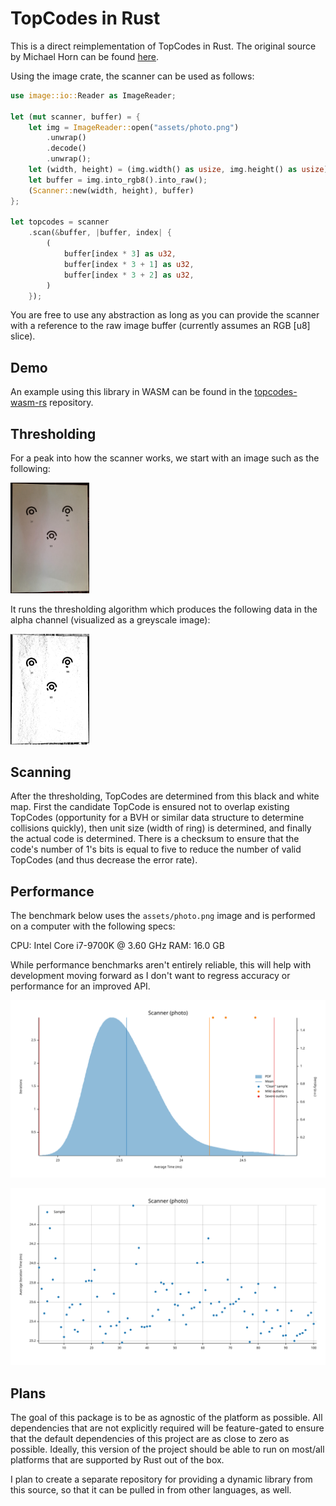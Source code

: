 # TopCodes in Rust

This is a direct reimplementation of TopCodes in Rust. The original source by
Michael Horn can be found [here](https://github.com/TIDAL-Lab/TopCodes).

Using the image crate, the scanner can be used as follows:

```rust
use image::io::Reader as ImageReader;

let (mut scanner, buffer) = {
    let img = ImageReader::open("assets/photo.png")
        .unwrap()
        .decode()
        .unwrap();
    let (width, height) = (img.width() as usize, img.height() as usize);
    let buffer = img.into_rgb8().into_raw();
    (Scanner::new(width, height), buffer)
};

let topcodes = scanner
    .scan(&buffer, |buffer, index| {
        (
            buffer[index * 3] as u32,
            buffer[index * 3 + 1] as u32,
            buffer[index * 3 + 2] as u32,
        )
    });
```

You are free to use any abstraction as long as you can provide the scanner with
a reference to the raw image buffer (currently assumes an RGB [u8] slice).

## Demo

An example using this library in WASM can be found in the
[topcodes-wasm-rs](https://github.com/battesonb/topcodes-wasm-rs/) repository.

## Thresholding

For a peak into how the scanner works, we start with an image such as the
following:

<img src="assets/photo.png" width="25%"/>

It runs the thresholding algorithm which produces the following data in the
alpha channel (visualized as a greyscale image):

<img src="assets/after_thresholding_alpha_only.png" width="25%"/>

## Scanning

After the thresholding, TopCodes are determined from this black and white map.
First the candidate TopCode is ensured not to overlap existing TopCodes
(opportunity for a BVH or similar data structure to determine collisions
quickly), then unit size (width of ring) is determined, and finally the actual
code is determined. There is a checksum to ensure that the code's number of 1's
bits is equal to five to reduce the number of valid TopCodes (and thus decrease
the error rate).

## Performance

The benchmark below uses the `assets/photo.png` image and is performed on a
computer with the following specs:

CPU: Intel Core i7-9700K @ 3.60 GHz
RAM: 16.0 GB

While performance benchmarks aren't entirely reliable, this will help with
development moving forward as I don't want to regress accuracy or performance
for an improved API.

![Density function](docs/pdf.svg)

![Average iteration time](docs/iteration_times.svg)

## Plans

The goal of this package is to be as agnostic of the platform as possible. All
dependencies that are not explicitly required will be feature-gated to ensure
that the default dependencies of this project are as close to zero as possible.
Ideally, this version of the project should be able to run on most/all
platforms that are supported by Rust out of the box.

I plan to create a separate repository for providing a dynamic library from this
source, so that it can be pulled in from other languages, as well.
